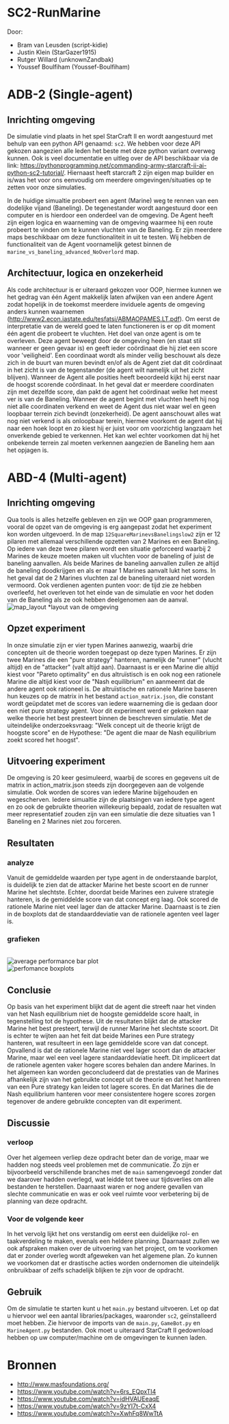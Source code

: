 # SC2-RunMarine
Door: 
- Bram van Leusden (script-kidie)
- Justin Klein (StarGazer1915)
- Rutger Willard (unknownZandbak)
- Youssef Boulfiham (Youssef-Boulfiham)

# ADB-2 (Single-agent)
## Inrichting omgeving
De simulatie vind plaats in het spel StarCraft II en wordt aangestuurd met behulp van een python API genaamd: `sc2`. We hebben voor deze API gekozen aangezien alle leden het beste met deze python variant overweg kunnen. Ook is veel documentatie en uitleg over de API beschikbaar via de link: https://pythonprogramming.net/commanding-army-starcraft-ii-ai-python-sc2-tutorial/. Hiernaast heeft starcraft 2 zijn eigen map builder en is/was het voor ons eenvoudig om meerdere omgevingen/situaties op te zetten voor onze simulaties. 

In de huidige simualtie probeert een agent (Marine) weg te rennen van een dodelijke vijand (Baneling). De tegenestander wordt aangestuurd door een computer en is hierdoor een onderdeel van de omgeving. De Agent heeft zijn eigen logica en waarneming van de omgeving waarmee hij een route probeert te vinden om te kunnen vluchten van de Baneling. Er zijn meerdere maps beschikbaar om deze functionaliteit in uit te testen. Wij hebben de functionaliteit van de Agent voornamelijk getest binnen de `marine_vs_baneling_advanced_NoOverlord` map.

## Architectuur, logica en onzekerheid
Als code architectuur is er uiteraard gekozen voor OOP, hiermee kunnen we het gedrag van één Agent makkelijk laten afwijken van een andere Agent zodat hopelijk in de toekomst meerdere inviduele agents de omgeving anders kunnen waarnemen (http://www2.econ.iastate.edu/tesfatsi/ABMAOPAMES.LT.pdf). Om eerst de interpretatie van de wereld goed te laten functioneren is er op dit moment één agent die probeert te vluchten. Het doel van onze agent is om te overleven. Deze agent beweegt door de omgeving heen (en staat stil wanneer er geen gevaar is) en geeft ieder coördinaat die hij ziet een score voor 'veiligheid'. Een coordinaat wordt als minder veilig beschouwt als deze zich in de buurt van muren bevindt en/of als de Agent ziet dat dit coördinaat in het zicht is van de tegenstander (de agent wilt namelijk uit het zicht blijven). Wanneer de Agent alle posities heeft beoordeeld kijkt hij eerst naar de hoogst scorende coördinaat. In het geval dat er meerdere coordinaten zijn met dezelfde score, dan pakt de agent het coördinaat welke het meest ver is van de Baneling. Wanneer de agent begint met vluchten heeft hij nog niet alle coordinaten verkend en weet de Agent dus niet waar wel en geen loopbaar terrein zich bevindt (onzekerheid). De agent aanschouwt alles wat nog niet verkend is als onloopbaar terein, hiermee voorkomt de agent dat hij naar een hoek loopt en zo kiest hij er juist voor om voorzichtig langzaam het onverkende gebied te verkennen. Het kan wel echter voorkomen dat hij het onbekende terrein zal moeten verkennen aangezien de Baneling hem aan het opjagen is.

# ABD-4 (Multi-agent)
## Inrichting omgeving 
Qua tools is alles hetzelfe gebleven en zijn we OOP gaan programmeren, vooral de opzet van de omgeving is erg aangepast zodat het experiment kon worden uitgevoerd. In de map `12SquareMarinevsBanelingslow2` zijn er 12 pilaren met allemaal verschillende opzetten van 2 Marines en een Baneling. Op iedere van deze twee pilaren wordt een situatie geforceerd waarbij 2 Marines de keuze moeten maken uit vluchten voor de baneling of juist de baneling aanvallen. Als beide Marines de baneling aanvallen zullen ze altijd de baneling doodkrijgen en als er maar 1 Marines aanvalt lukt het soms. In het geval dat de 2 Marines vluchten zal de baneling uiteraard niet worden vermoord. Ook verdienen agenten punten voor: de tijd zie ze hebben overleefd, het overleven tot het einde van de simulatie en voor het doden van de Baneling als ze ook hebben deelgenomen aan de aanval. <br>![map_layout](Readme_img/map_layout.png) *layout van de omgeving

## Opzet experiment 
In onze simulatie zijn er vier typen Marines aanwezig, waarbij drie concepten uit de theorie worden toegepast op deze typen Marines. Er zijn twee Marines die een "pure strategy" hanteren, namelijk de "runner" (vlucht altijd) en de "attacker" (valt altijd aan). Daarnaast is er een Marine die altijd kiest voor "Pareto optimality" en dus altruïstisch is en ook nog een rationele Marine die altijd kiest voor de "Nash equilibrium" en aanmeemt dat de andere agent ook rationeel is. De altruïstische en rationele Marine baseren hun keuzes op de matrix in het bestand `action_matrix.json`, die constant wordt geüpdatet met de scores van iedere waarneming die is gedaan door een niet pure strategy agent. Voor dit experiment werd er gekeken naar welke theorie het best presteert binnen de beschreven simulatie. Met de uiteindelijke onderzoeksvraag: "Welk concept uit de theorie krijgt de hoogste score" en de Hypothese: "De agent die maar de Nash equilibrium zoekt scored het hoogst". 

## Uitvoering experiment 
De omgeving is 20 keer gesimuleerd, waarbij de scores en gegevens uit de matrix in action_matrix.json steeds zijn doorgegeven aan de volgende simulatie. Ook worden de scores van iedere Marine bijgehouden en wegescherven. Iedere simualtie zijn de plaatsingen van iedere type agent en zo ook de gebruikte theorien willekeurig bepaald, zodat de resualten wat meer representatief zouden zijn van een simulatie die deze situaties van 1 Baneling en 2 Marines niet zou forceren. 

## Resultaten 
### analyze 
Vanuit de gemiddelde waarden per type agent in de onderstaande barplot, is duidelijk te zien dat de attacker Marine het beste scoort en de runner Marine het slechtste. Echter, doordat beide Marines een zuivere strategie hanteren, is de gemiddelde score van dat concept erg laag. Ook scored de rationele Marine niet veel lager dan de attacker Marine. Daarnaast is te zien in de boxplots dat de standaarddeviatie van de rationele agenten veel lager is. 

### grafieken 
<br>![average performance bar plot](Readme_img/average_performace_bar.png)
<br>![perfomance boxplots](Readme_img/perfomance_wiskers.png)

## Conclusie 
Op basis van het experiment blijkt dat de agent die streeft naar het vinden van het Nash equilibrium niet de hoogste gemiddelde score haalt, in tegenstelling tot de hypothese. Uit de resultaten blijkt dat de attacker Marine het best presteert, terwijl de runner Marine het slechtste scoort. Dit is echter te wijten aan het feit dat beide Marines een Pure strategy hanteren, wat resulteert in een lage gemiddelde score van dat concept. Opvallend is dat de rationele Marine niet veel lager scoort dan de attacker Marine, maar wel een veel lagere standaarddeviatie heeft. Dit impliceert dat de rationele agenten vaker hogere scores behalen dan andere Marines. In het algemeen kan worden geconcludeerd dat de prestaties van de Marines afhankelijk zijn van het gebruikte concept uit de theorie en dat het hanteren van een Pure strategy kan leiden tot lagere scores. En dat Marines die de Nash equilibrium hanteren voor meer consistentere hogere scores zorgen tegenover de andere gebruikte concepten van dit experiment. 

## Discussie 
### verloop 
Over het algemeen verliep deze opdracht beter dan de vorige, maar we hadden nog steeds veel problemen met de communicatie. Zo zijn er bijvoorbeeld verschillende branches met de `main` samengevoegd zonder dat we daarover hadden overlegd, wat leidde tot twee uur tijdsverlies om alle bestanden te herstellen. Daarnaast waren er nog andere gevallen van slechte communicatie en was er ook veel ruimte voor verbetering bij de planning van deze opdracht.

### Voor de volgende keer
In het vervolg lijkt het ons verstandig om eerst een duidelijke rol- en taakverdeling te maken, evenals een heldere planning. Daarnaast zullen we ook afspraken maken over de uitvoering van het project, om te voorkomen dat er zonder overleg wordt afgeweken van het algemene plan. Zo kunnen we voorkomen dat er drastische acties worden ondernomen die uiteindelijk onbruikbaar of zelfs schadelijk blijken te zijn voor de opdracht.

## Gebruik
Om de simulatie te starten kunt u het `main.py` bestand uitvoeren. Let op dat u hiervoor wel een aantal libraries/packages, waaronder `sc2`, geïnstalleerd moet hebben. Zie hiervoor de imports van de `main.py`, `GameBot.py` en `MarineAgent.py` bestanden. Ook moet u uiteraard StarCraft II gedownload hebben op uw computer/machine om de omgevingen te kunnen laden.

# Bronnen 
- http://www.masfoundations.org/<br>
- https://www.youtube.com/watch?v=6rs_EQpxTI4<br>
- https://www.youtube.com/watch?v=idHVAUEeaqE<br>
- https://www.youtube.com/watch?v=9zYI7t-CxX4<br>
- https://www.youtube.com/watch?v=XwhFq8WwTtA
